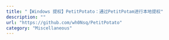 ```yaml
---
title: "【Windows 提权】PetitPotato：通过PetitPotam进行本地提权"
description: ""
url: "https://github.com/wh0Nsq/PetitPotato"
category: "Miscellaneous"
---
```

